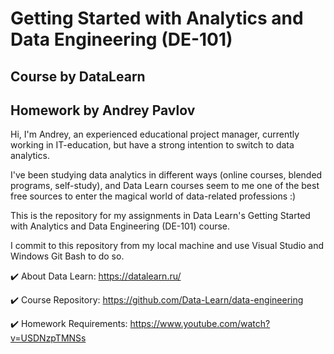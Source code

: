 # Getting Started with Analytics and Data Engineering (DE-101) 
## Course by DataLearn
## Homework by Andrey Pavlov

Hi, I'm Andrey, an experienced educational project manager, currently working in IT-education, but have a strong intention to switch to data analytics.

I've been studying data analytics in different ways (online courses, blended programs, self-study), and Data Learn courses seem to me one of the best free sources to enter the magical world of data-related professions :)

This is the repository for my assignments in Data Learn's Getting Started with Analytics and Data Engineering (DE-101) course.

I commit to this repository from my local machine and use Visual Studio and Windows Git Bash to do so.

✔️ About Data Learn: https://datalearn.ru/

✔️ Course Repository: https://github.com/Data-Learn/data-engineering

✔️ Homework Requirements: https://www.youtube.com/watch?v=USDNzpTMNSs
